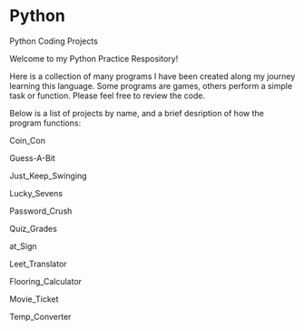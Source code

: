 # Python
Python Coding Projects

Welcome to my Python Practice Respository!

Here is a collection of many programs I have been created along my journey learning this language. Some programs are games, others perform a simple task or function. Please feel free to review the code.

Below is a list of projects by name, and a brief desription of how the program functions:

Coin_Con

Guess-A-Bit

Just_Keep_Swinging

Lucky_Sevens

Password_Crush

Quiz_Grades

at_Sign

Leet_Translator

Flooring_Calculator

Movie_Ticket

Temp_Converter
